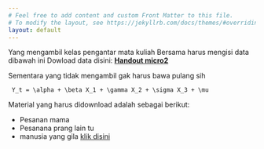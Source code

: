 ```yaml
---
# Feel free to add content and custom Front Matter to this file.
# To modify the layout, see https://jekyllrb.com/docs/themes/#overriding-theme-defaults
layout: default
---
```

Yang mengambil kelas pengantar mata kuliah Bersama harus mengisi data dibawah ini
Dowload data disini: [**Handout micro2**](microeconomics2)

Sementara yang tidak mengambil gak harus bawa pulang sih

```
 Y_t = \alpha + \beta X_1 + \gamma X_2 + \sigma X_3 + \mu
```
Material yang harus didownload adalah sebagai berikut:

- Pesanan mama
- Pesanana prang lain tu
- manusia yang gila [klik disini](htpps://www.kompas.com)


